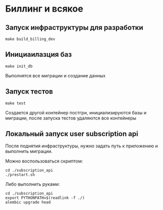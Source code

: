 # Биллинг и всякое

## Запуск инфраструктуры для разработки
```shell
make build_billing_dev
```

## Инициаилазция баз
```shell
make init_db
```
Выполнятся все миграции и создание данных

## Запуск тестов
```shell
make test
```

Создается другой контейнер постгри, инициализируются базы и миграции, после запуска тестов
удаляются все контейнеры

## Локальный запуск user subscription api
После поднятия инфраструктуры, нужно задать путь к приложению
и выполнить миграции.

Можно воспользоваться скриптом:
```shell
cd ./subscription_api
./prestart.sh
```
Либо выполнить руками:
```shell
cd ./subscription_api
export PYTHONPATH=$(readlink -f ./)
alembic upgrade head
```
